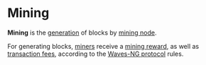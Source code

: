 # Mining

**Mining** is the [generation](/en/blockchain/block/block-generation) of blocks by [mining node](/en/blockchain/node/mining-node).

For generating blocks, [miners](/en/blockchain/mining/miner) receive a [mining reward](/en/blockchain/mining/mining-reward), as well as [transaction fees](/en/blockchain/transaction/transaction-fee), according to the [Waves-NG protocol](/en/blockchain/waves-protocol/waves-ng-protocol) rules.
